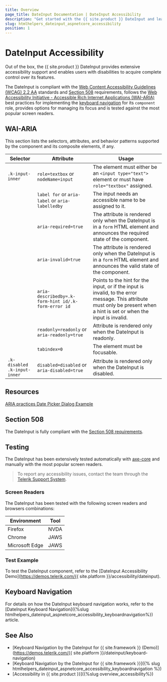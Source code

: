 ```yaml
---
title: Overview
page_title: DateInput Documentation | DateInput Accessibility
description: "Get started with the {{ site.product }} DateInput and learn about its accessibility support for WAI-ARIA, Section 508, and WCAG 2.2."
slug: htmlhelpers_dateinput_aspnetcore_accessibility
position: 1
---
```


# DateInput Accessibility

Out of the box, the  {{ site.product }} DateInput provides extensive accessibility support and enables users with disabilities to acquire complete control over its features.

The DateInput is compliant with the [Web Content Accessibility Guidelines (WCAG) 2.2 AA](https://www.w3.org/TR/WCAG22/) standards and [Section 508](https://www.section508.gov/) requirements, follows the [Web Accessibility Initiative - Accessible Rich Internet Applications (WAI-ARIA)](https://www.w3.org/WAI/ARIA/apg/) best practices for implementing the [keyboard navigation](#keyboard-navigation) for its `component` role, provides options for managing its focus and is tested against the most popular screen readers.

## WAI-ARIA

This section lists the selectors, attributes, and behavior patterns supported by the component and its composite elements, if any.

| Selector | Attribute | Usage |
| -------- | --------- | ----- |
| `.k-input-inner` | `role=textbox` or `nodeName=input` | The element must either be an `<input type="text">` element or must have `role="textbox"` assigned. |
|  | `label for` or `aria-label` or `aria-labelledby` | The input needs an accessible name to be assigned to it. |
|  | `aria-required=true` | The attribute is rendered only when the DateInput is in a `form` HTML element and announces the required state of the component. |
|  | `aria-invalid=true` | The attribute is rendered only when the DateInput is in a `form` HTML element and announces the valid state of the component. |
|  | `aria-describedby=.k-form-hint id/.k-form-error id` | Points to the hint for the input, or if the input is invalid, to the error message. This attribute must only be present when a hint is set or when the input is invalid. |
|  | `readonly=readonly` or `aria-readonly=true` | Attribute is rendered only when the DateInput is readonly. |
|  | `tabindex=0` | The element must be focusable. |
| `.k-disabled .k-input-inner` | `disabled=disabled` or `aria-disabled=true` | Attribute is rendered only when the DateInput is disabled. |

## Resources

[ARIA practices Date Picker Dialog Example](https://www.w3.org/WAI/ARIA/apg/example-index/dialog-modal/datepicker-dialog.html)

## Section 508

The DateInput is fully compliant with the [Section 508 requirements](https://www.section508.gov/).

## Testing

The DateInput has been extensively tested automatically with [axe-core](https://github.com/dequelabs/axe-core) and manually with the most popular screen readers.

> To report any accessibility issues, contact the team through the [Telerik Support System](https://www.telerik.com/account/support-center).

### Screen Readers

The DateInput has been tested with the following screen readers and browsers combinations:

| Environment | Tool |
| ----------- | ---- |
| Firefox | NVDA |
| Chrome | JAWS |
| Microsoft Edge | JAWS |

### Test Example

To test the DateInput component, refer to the [DateInput Accessibility Demo](https://demos.telerik.com/{{ site.platform }}/accessibility/dateinput).

## Keyboard Navigation

For details on how the DateInput keyboard navigation works, refer to the [DateInput Keyboard Navigation]({%slug htmlhelpers_dateinput_aspnetcore_accessibility_keyboardnavigation%}) article.

## See Also

* [Keyboard Navigation by the DateInput for {{ site.framework }} (Demo)](https://demos.telerik.com/{{ site.platform }}/dateinput/keyboard-navigation)
* [Keyboard Navigation by the DateInput for {{ site.framework }}]({% slug htmlhelpers_dateinput_aspnetcore_accessibility_keyboardnavigation %})
* [Accessibility in {{ site.product }}]({%slug overview_accessibility%})